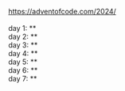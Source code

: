 https://adventofcode.com/2024/
<br />
<br />
day 1: **<br />
day 2: **<br />
day 3: **<br />
day 4: **<br />
day 5: **<br />
day 6: **<br />
day 7: **
